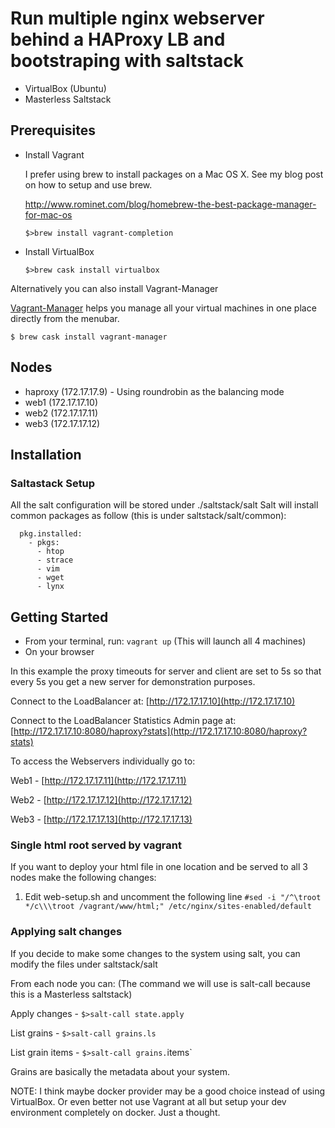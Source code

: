 # Run multiple nginx webserver behind a HAProxy LB and bootstraping with saltstack
  - VirtualBox (Ubuntu)
  - Masterless Saltstack
  
## Prerequisites

- Install Vagrant

    I prefer using brew to install packages on a Mac OS X. See my blog post on how to setup and use brew.
    
    http://www.rominet.com/blog/homebrew-the-best-package-manager-for-mac-os
    
    `$>brew install vagrant-completion`
   
- Install VirtualBox

   `$>brew cask install virtualbox`
   
Alternatively you can also install Vagrant-Manager

[Vagrant-Manager](http://vagrantmanager.com) helps you manage all your virtual machines in one place directly from the menubar.

`$ brew cask install vagrant-manager`

## Nodes 
- haproxy (172.17.17.9) - Using roundrobin as the balancing mode
- web1    (172.17.17.10)
- web2    (172.17.17.11)
- web3    (172.17.17.12)

## Installation

### Saltastack Setup
All the salt configuration will be stored under
./saltstack/salt
Salt will install common packages as follow (this is under saltstack/salt/common):
```common_packages:
  pkg.installed:
    - pkgs:
      - htop
      - strace
      - vim
      - wget
      - lynx
```
      
## Getting Started
- From your terminal, run:
  ```vagrant up```
   (This will launch all 4 machines)
- On your browser 

In this example the proxy timeouts for server and client are set to 5s so that every 5s you get a new server for demonstration purposes.

Connect to the LoadBalancer at: [http://172.17.17.10](http://172.17.17.10)
 
Connect to the LoadBalancer Statistics Admin page at:  [http://172.17.17.10:8080/haproxy?stats](http://172.17.17.10:8080/haproxy?stats)
 

To access the Webservers individually go to:

Web1 - [http://172.17.17.11](http://172.17.17.11)

Web2 - [http://172.17.17.12](http://172.17.17.12)

Web3 - [http://172.17.17.13](http://172.17.17.13)

### Single html root served by vagrant
If you want to deploy your html file in one location and be served to all 3 nodes make the following changes:

1) Edit web-setup.sh and uncomment the following line
`#sed -i "/^\troot */c\\\troot /vagrant/www/html;" /etc/nginx/sites-enabled/default`

### Applying salt changes
If you decide to make some changes to the system using salt, you can modify the files under saltstack/salt

From each node you can: (The command we will use is salt-call because this is a Masterless saltstack)

Apply changes - `$>salt-call state.apply`

List grains - `$>salt-call grains.ls`

List grain items - `$>salt-call grains.`items`

Grains are basically the metadata about your system.


NOTE: I think maybe docker provider may be a good choice instead of using VirtualBox. Or even better not use Vagrant at all but setup your dev environment completely on docker. Just a thought.